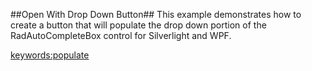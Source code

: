 ##Open With Drop Down Button##
This example demonstrates how to create a button that will populate the drop down portion of the RadAutoCompleteBox control for Silverlight and WPF.

<keywords:populate>
